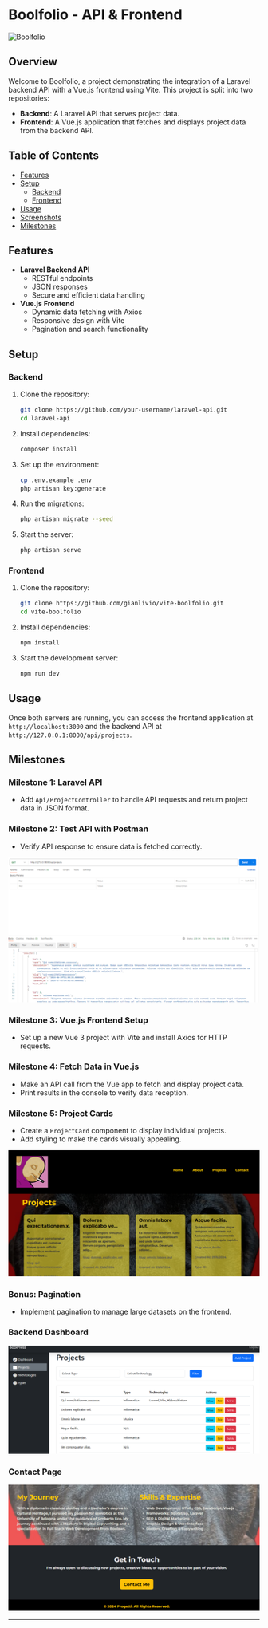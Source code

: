 # Boolfolio - API & Frontend

![Boolfolio](https://img.shields.io/badge/Boolfolio-API%20%26%20Frontend-blue)

## Overview

Welcome to Boolfolio, a project demonstrating the integration of a Laravel backend API with a Vue.js frontend using Vite. This project is split into two repositories:

- **Backend**: A Laravel API that serves project data.
- **Frontend**: A Vue.js application that fetches and displays project data from the backend API.

## Table of Contents

- [Features](#features)
- [Setup](#setup)
  - [Backend](#backend)
  - [Frontend](#frontend)
- [Usage](#usage)
- [Screenshots](#screenshots)
- [Milestones](#milestones)

## Features

- **Laravel Backend API**
  - RESTful endpoints
  - JSON responses
  - Secure and efficient data handling
- **Vue.js Frontend**
  - Dynamic data fetching with Axios
  - Responsive design with Vite
  - Pagination and search functionality

## Setup

### Backend

1. Clone the repository:

    ```sh
    git clone https://github.com/your-username/laravel-api.git
    cd laravel-api
    ```

2. Install dependencies:

    ```sh
    composer install
    ```

3. Set up the environment:

    ```sh
    cp .env.example .env
    php artisan key:generate
    ```

4. Run the migrations:

    ```sh
    php artisan migrate --seed
    ```

5. Start the server:

    ```sh
    php artisan serve
    ```

### Frontend

1. Clone the repository:

    ```sh
    git clone https://github.com/gianlivio/vite-boolfolio.git
    cd vite-boolfolio
    ```

2. Install dependencies:

    ```sh
    npm install
    ```

3. Start the development server:

    ```sh
    npm run dev
    ```

## Usage

Once both servers are running, you can access the frontend application at `http://localhost:3000` and the backend API at `http://127.0.0.1:8000/api/projects`.

## Milestones

### Milestone 1: Laravel API

- Add `Api/ProjectController` to handle API requests and return project data in JSON format.

### Milestone 2: Test API with Postman

- Verify API response to ensure data is fetched correctly.

![Postman Call](/public/postman-call.png)

### Milestone 3: Vue.js Frontend Setup

- Set up a new Vue 3 project with Vite and install Axios for HTTP requests.

### Milestone 4: Fetch Data in Vue.js

- Make an API call from the Vue app to fetch and display project data.
- Print results in the console to verify data reception.

### Milestone 5: Project Cards

- Create a `ProjectCard` component to display individual projects.
- Add styling to make the cards visually appealing.

![Projects Page](/public/projects.png)

### Bonus: Pagination

- Implement pagination to manage large datasets on the frontend.

### Backend Dashboard
![Backend Dashboard](/public/backend-dashboard.png)

### Contact Page
![Contact Page](/public/getintouch.jpg.png)

---